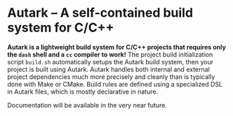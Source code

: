 # Autark – A self-contained build system for C/C++

**Autark is a lightweight build system for C/C++ projects that requires only the `dash` shell and a `cc` compiler to work!**
The project build initialization script `build.sh` automatically setups the Autark build system, then your project is built using Autark.
Autark handles both internal and external project dependencies much more precisely and cleanly than is typically done with Make or CMake.
Build rules are defined using a specialized DSL in Autark files, which is mostly declarative in nature.


Documentation will be available in the very near future.
